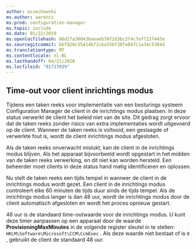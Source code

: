 ```yaml
---
author: aczechowski
ms.author: aaroncz
ms.prod: configuration-manager
ms.topic: include
ms.date: 01/22/2019
ms.openlocfilehash: 86d27a300436aeaeb78f2d3bc2f4c7ef723f445e
ms.sourcegitcommit: bbf820c35414bf2cba356f30fe047c1a34c5384d
ms.translationtype: MT
ms.contentlocale: nl-NL
ms.lasthandoff: 04/21/2020
ms.locfileid: "81717039"
---
```

## <a name="client-provisioning-mode-timeout"></a><a name="bkmk_osdprov"></a>Time-out voor client inrichtings modus
<!--3197824-->

Tijdens een taken reeks voor implementatie van een besturings systeem Configuration Manager de client in de inrichtings modus plaatsen. In deze status verwerkt de client het beleid niet van de site. Dit gedrag zorgt ervoor dat de taken reeks zonder risico van extra implementaties wordt uitgevoerd op de client. Wanneer de taken reeks is voltooid, een geslaagde of verwerkte fout is, wordt de client inrichtings modus afgesloten.

Als de taken reeks onverwacht mislukt, kan de client in de inrichtings modus blijven. Als het apparaat bijvoorbeeld wordt opgestart in het midden van de taken reeks verwerking, en dit niet kan worden hersteld. Een beheerder moet clients in deze status hand matig identificeren en oplossen. 

Nu stelt de taken reeks een tijds tempel in wanneer de client in de inrichtings modus wordt gezet. Een client in de inrichtings modus controleert elke 60 minuten de tijds duur sinds de tijds tempel. Als de inrichtings modus langer is dan 48 uur, wordt de inrichtings modus door de client automatisch afgesloten en wordt het proces opnieuw gestart. 

48 uur is de standaard time-outwaarde voor de inrichtings modus. U kunt deze timer aanpassen op een apparaat door de waarde **ProvisioningMaxMinutes** in de volgende register sleutel in te stellen: `HKLM\Software\Microsoft\CCM\CcmExec` . Als deze waarde niet bestaat of is `0` , gebruikt de client de standaard 48 uur. 

<!-- 
The following diagrams show the process flow for the task sequence and the client:

#### Task sequence
![Flow diagram of task sequence setting provisioning mode](../../media/3197824-ts-flow.png) 

#### Client remediation
![Flow diagram of client exiting provisioning mode](../../media/3197824-client-flow.png) 

-->
